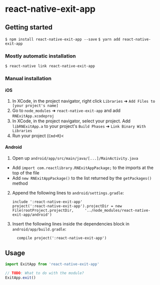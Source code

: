
# react-native-exit-app

## Getting started

`$ npm install react-native-exit-app --save`
`$ yarn add react-native-exit-app`

### Mostly automatic installation

`$ react-native link react-native-exit-app`

### Manual installation


#### iOS

1. In XCode, in the project navigator, right click `Libraries` ➜ `Add Files to [your project's name]`
2. Go to `node_modules` ➜ `react-native-exit-app` and add `RNExitApp.xcodeproj`
3. In XCode, in the project navigator, select your project. Add `libRNExitApp.a` to your project's `Build Phases` ➜ `Link Binary With Libraries`
4. Run your project (`Cmd+R`)<

#### Android

1. Open up `android/app/src/main/java/[...]/MainActivity.java`
  - Add `import com.reactlibrary.RNExitAppPackage;` to the imports at the top of the file
  - Add `new RNExitAppPackage()` to the list returned by the `getPackages()` method
2. Append the following lines to `android/settings.gradle`:
  	```
  	include ':react-native-exit-app'
  	project(':react-native-exit-app').projectDir = new File(rootProject.projectDir, 	'../node_modules/react-native-exit-app/android')
  	```
3. Insert the following lines inside the dependencies block in `android/app/build.gradle`:
  	```
      compile project(':react-native-exit-app')
  	```

## Usage
```javascript
import ExitApp from 'react-native-exit-app'

// TODO: What to do with the module?
ExitApp.exit()
```
  
